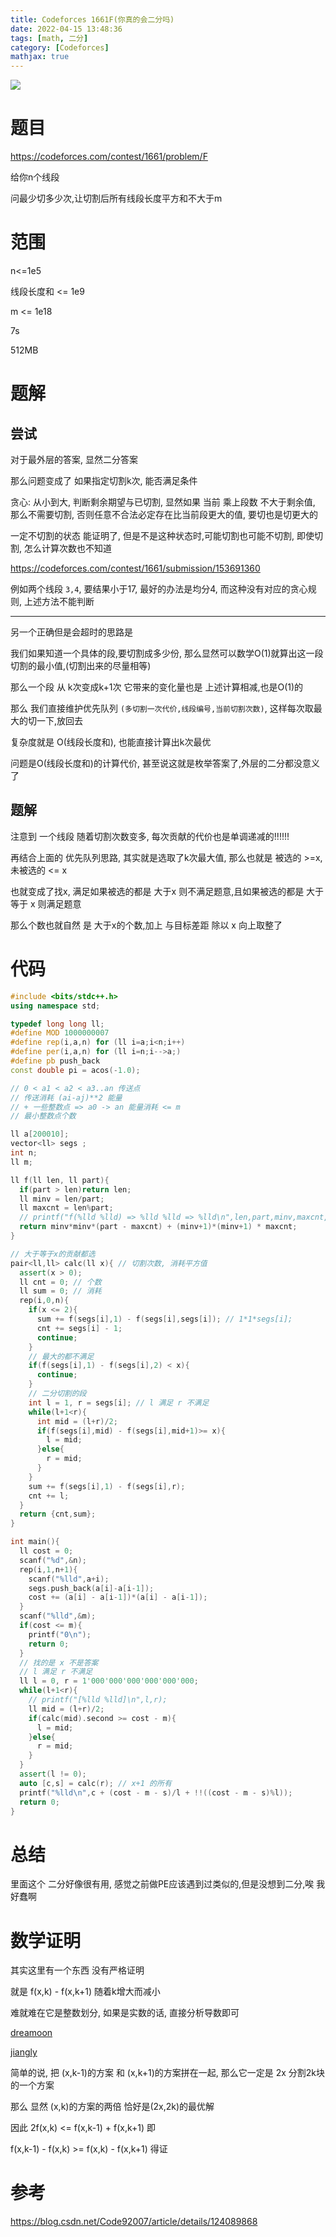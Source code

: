 ```yaml
---
title: Codeforces 1661F(你真的会二分吗)
date: 2022-04-15 13:48:36
tags: [math, 二分]
category: [Codeforces]
mathjax: true
---
```


![](https://pbs.twimg.com/media/FQXM2cgVUAAVXpe?format=png&name=360x360)

# 题目

https://codeforces.com/contest/1661/problem/F

给你n个线段

问最少切多少次,让切割后所有线段长度平方和不大于m


# 范围

n<=1e5

线段长度和 <= 1e9

m <= 1e18

7s

512MB

# 题解

## 尝试

对于最外层的答案, 显然二分答案

那么问题变成了 如果指定切割k次, 能否满足条件

贪心: 从小到大, 判断剩余期望与已切割, 显然如果 当前 乘上段数 不大于剩余值, 那么不需要切割, 否则任意不合法必定存在比当前段更大的值, 要切也是切更大的

一定不切割的状态 能证明了, 但是不是这种状态时,可能切割也可能不切割, 即使切割, 怎么计算次数也不知道

https://codeforces.com/contest/1661/submission/153691360

例如两个线段 `3,4`, 要结果小于17, 最好的办法是均分4, 而这种没有对应的贪心规则, 上述方法不能判断

---

另一个正确但是会超时的思路是

我们如果知道一个具体的段,要切割成多少份, 那么显然可以数学O(1)就算出这一段切割的最小值,(切割出来的尽量相等)

那么一个段 从 k次变成k+1次 它带来的变化量也是 上述计算相减,也是O(1)的

那么 我们直接维护优先队列 `(多切割一次代价,线段编号,当前切割次数)`, 这样每次取最大的切一下,放回去

复杂度就是 O(线段长度和), 也能直接计算出k次最优

问题是O(线段长度和)的计算代价, 甚至说这就是枚举答案了,外层的二分都没意义了

## 题解

注意到 一个线段 随着切割次数变多, 每次贡献的代价也是单调递减的!!!!!!

再结合上面的 优先队列思路, 其实就是选取了k次最大值, 那么也就是 被选的 >=x, 未被选的 <= x

也就变成了找x, 满足如果被选的都是 大于x 则不满足题意,且如果被选的都是 大于等于 x 则满足题意

那么个数也就自然 是 大于x的个数,加上 与目标差距 除以 x 向上取整了

# 代码

```cpp
#include <bits/stdc++.h>
using namespace std;

typedef long long ll;
#define MOD 1000000007
#define rep(i,a,n) for (ll i=a;i<n;i++)
#define per(i,a,n) for (ll i=n;i-->a;)
#define pb push_back
const double pi = acos(-1.0);

// 0 < a1 < a2 < a3..an 传送点
// 传送消耗 (ai-aj)**2 能量
// + 一些整数点 => a0 -> an 能量消耗 <= m
// 最小整数点个数

ll a[200010];
vector<ll> segs ;
int n;
ll m;

ll f(ll len, ll part){
  if(part > len)return len;
  ll minv = len/part;
  ll maxcnt = len%part;
  // printf("f(%lld %lld) => %lld %lld => %lld\n",len,part,minv,maxcnt,minv*minv*(part - maxcnt) + (minv+1)*(minv+1) * maxcnt);
  return minv*minv*(part - maxcnt) + (minv+1)*(minv+1) * maxcnt;
}

// 大于等于x的贡献都选
pair<ll,ll> calc(ll x){ // 切割次数, 消耗平方值
  assert(x > 0);
  ll cnt = 0; // 个数
  ll sum = 0; // 消耗
  rep(i,0,n){
    if(x <= 2){
      sum += f(segs[i],1) - f(segs[i],segs[i]); // 1*1*segs[i];
      cnt += segs[i] - 1;
      continue;
    }
    // 最大的都不满足
    if(f(segs[i],1) - f(segs[i],2) < x){
      continue;
    }
    // 二分切割的段
    int l = 1, r = segs[i]; // l 满足 r 不满足
    while(l+1<r){
      int mid = (l+r)/2;
      if(f(segs[i],mid) - f(segs[i],mid+1)>= x){
        l = mid;
      }else{
        r = mid;
      }
    }
    sum += f(segs[i],1) - f(segs[i],r);
    cnt += l;
  }
  return {cnt,sum};
}

int main(){
  ll cost = 0;
  scanf("%d",&n);
  rep(i,1,n+1){
    scanf("%lld",a+i);
    segs.push_back(a[i]-a[i-1]);
    cost += (a[i] - a[i-1])*(a[i] - a[i-1]);
  }
  scanf("%lld",&m);
  if(cost <= m){
    printf("0\n");
    return 0;
  }
  // 找的是 x 不是答案
  // l 满足 r 不满足
  ll l = 0, r = 1'000'000'000'000'000'000;
  while(l+1<r){
    // printf("[%lld %lld]\n",l,r);
    ll mid = (l+r)/2;
    if(calc(mid).second >= cost - m){
      l = mid;
    }else{
      r = mid;
    }
  }
  assert(l != 0);
  auto [c,s] = calc(r); // x+1 的所有
  printf("%lld\n",c + (cost - m - s)/l + !!((cost - m - s)%l));
  return 0;
}
```


# 总结

里面这个 二分好像很有用, 感觉之前做PE应该遇到过类似的,但是没想到二分,唉 我好蠢啊

# 数学证明

其实这里有一个东西 没有严格证明

就是 f(x,k) - f(x,k+1) 随着k增大而减小

难就难在它是整数划分, 如果是实数的话, 直接分析导数即可

[dreamoon](https://codeforces.com/blog/entry/101790?#comment-903251)

[jiangly](https://codeforces.com/blog/entry/101790?#comment-903475)

简单的说, 把 (x,k-1)的方案 和 (x,k+1)的方案拼在一起, 那么它一定是 2x 分割2k块的一个方案

那么 显然 (x,k)的方案的两倍 恰好是(2x,2k)的最优解

因此 2f(x,k) <= f(x,k-1) + f(x,k+1) 即

f(x,k-1) - f(x,k) >= f(x,k) - f(x,k+1) 得证

# 参考

https://blog.csdn.net/Code92007/article/details/124089868
